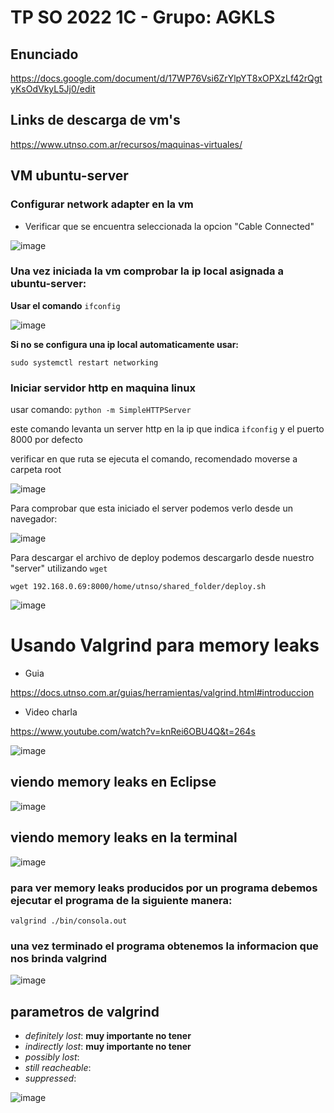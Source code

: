 # TP SO 2022 1C - Grupo: AGKLS

## Enunciado 

https://docs.google.com/document/d/17WP76Vsi6ZrYlpYT8xOPXzLf42rQgtyKsOdVkyL5Jj0/edit

## Links de descarga de vm's

https://www.utnso.com.ar/recursos/maquinas-virtuales/

## VM ubuntu-server

### Configurar network adapter en la vm

- Verificar que se encuentra seleccionada la opcion "Cable Connected"

![image](https://user-images.githubusercontent.com/62452207/181865772-c5fca0cc-d5cf-45e2-a120-b103bf49cdf7.png)

### Una vez iniciada la vm comprobar la ip local asignada a ubuntu-server:

**Usar el comando** `ifconfig`

![image](https://user-images.githubusercontent.com/62452207/181865973-ed7442f3-d4de-4601-9e8f-297a115b7e61.png)

**Si no se configura una ip local automaticamente usar:**

`sudo systemctl restart networking`

### Iniciar servidor http en maquina linux 

usar comando: `python -m SimpleHTTPServer`

este comando levanta un server http en la ip que indica `ifconfig` y el puerto 8000 por defecto

verificar en que ruta se ejecuta el comando, recomendado moverse a carpeta root

![image](https://user-images.githubusercontent.com/62452207/181870733-9f381f8f-6629-4827-8845-6e74048fd245.png)

Para comprobar que esta iniciado el server podemos verlo desde un navegador: 

![image](https://user-images.githubusercontent.com/62452207/181870711-18651211-1e46-439a-8a62-66981ade3926.png)

Para descargar el archivo de deploy podemos descargarlo desde nuestro "server" utilizando `wget`

`wget 192.168.0.69:8000/home/utnso/shared_folder/deploy.sh`

![image](https://user-images.githubusercontent.com/62452207/181871505-c68fbb81-49e5-4ded-90a2-22553a38bf79.png)

# Usando Valgrind para memory leaks

- Guia

https://docs.utnso.com.ar/guias/herramientas/valgrind.html#introduccion

- Video charla

https://www.youtube.com/watch?v=knRei6OBU4Q&t=264s

![image](https://user-images.githubusercontent.com/62452207/182000819-71c6f3a8-56e6-4399-b29f-593e0310f806.png)

## viendo memory leaks en Eclipse

![image](https://user-images.githubusercontent.com/62452207/182001168-79480544-77b6-449a-96b1-90b7819cacea.png) 

## viendo memory leaks en la terminal

![image](https://user-images.githubusercontent.com/62452207/182001697-a7cebbfd-38c0-43bc-a259-76b6fc1bb61b.png)

### para ver memory leaks producidos por un programa debemos ejecutar el programa de la siguiente manera:

`valgrind ./bin/consola.out`

### una vez terminado el programa obtenemos la informacion que nos brinda valgrind

![image](https://user-images.githubusercontent.com/62452207/182001907-9839476b-03a4-4bab-92db-181ff424ceeb.png)

## parametros de valgrind 

- *definitely lost*: **muy importante no tener**
- *indirectly lost*: **muy importante no tener**
- *possibly lost*:
- *still reacheable*:
- *suppressed*:

![image](https://user-images.githubusercontent.com/62452207/182001710-08fb0ce0-3817-4df0-a1e2-373f1c228ac1.png)

